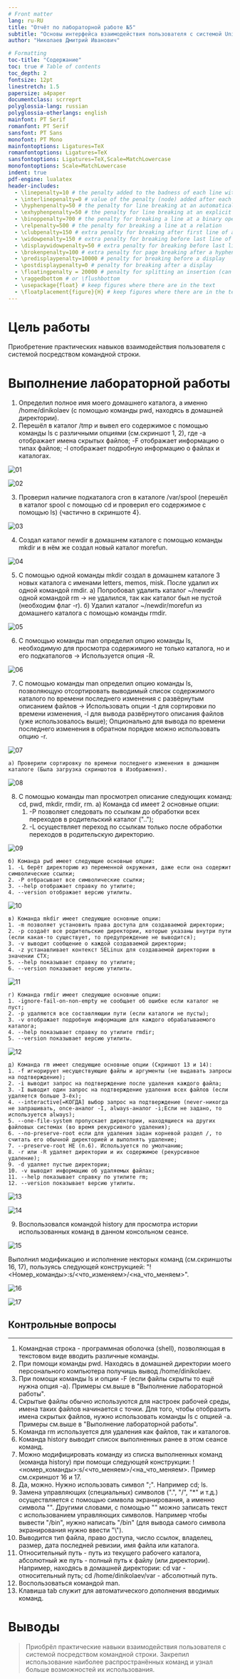 ```yaml
---
# Front matter
lang: ru-RU
title: "Отчёт по лабораторной работе №5"
subtitle: "Основы интерфейса взаимодействия пользователя с системой Unix на уровне командной строки"
author: "Николаев Дмитрий Иванович"

# Formatting
toc-title: "Содержание"
toc: true # Table of contents
toc_depth: 2
fontsize: 12pt
linestretch: 1.5
papersize: a4paper
documentclass: scrreprt
polyglossia-lang: russian
polyglossia-otherlangs: english
mainfont: PT Serif
romanfont: PT Serif
sansfont: PT Sans
monofont: PT Mono
mainfontoptions: Ligatures=TeX
romanfontoptions: Ligatures=TeX
sansfontoptions: Ligatures=TeX,Scale=MatchLowercase
monofontoptions: Scale=MatchLowercase
indent: true
pdf-engine: lualatex
header-includes:
  - \linepenalty=10 # the penalty added to the badness of each line within a paragraph (no associated penalty node) Increasing the value makes tex try to have fewer lines in the paragraph.
  - \interlinepenalty=0 # value of the penalty (node) added after each line of a paragraph.
  - \hyphenpenalty=50 # the penalty for line breaking at an automatically inserted hyphen
  - \exhyphenpenalty=50 # the penalty for line breaking at an explicit hyphen
  - \binoppenalty=700 # the penalty for breaking a line at a binary operator
  - \relpenalty=500 # the penalty for breaking a line at a relation
  - \clubpenalty=150 # extra penalty for breaking after first line of a paragraph
  - \widowpenalty=150 # extra penalty for breaking before last line of a paragraph
  - \displaywidowpenalty=50 # extra penalty for breaking before last line before a display math
  - \brokenpenalty=100 # extra penalty for page breaking after a hyphenated line
  - \predisplaypenalty=10000 # penalty for breaking before a display
  - \postdisplaypenalty=0 # penalty for breaking after a display
  - \floatingpenalty = 20000 # penalty for splitting an insertion (can only be split footnote in standard LaTeX)
  - \raggedbottom # or \flushbottom
  - \usepackage{float} # keep figures where there are in the text
  - \floatplacement{figure}{H} # keep figures where there are in the text
---
```


# Цель работы

Приобретение практических навыков взаимодействия пользователя с системой посредством командной строки.

# Выполнение лабораторной работы

1) Определил полное имя моего домашнего каталога, а именно /home/dinikolaev (с помощью команды pwd, находясь в домашней директории).
2) Перешёл в каталог /tmp и вывел его содержимое с помощью команды ls с различными опциями (см.скриншот 1, 2), где -a отображает имена скрытых файлов; -F отображает информацию о типах файлов; -l отображает подробную информацию о файлах и каталогах.

![01](image/01.png)

![02](image/02.png)

3) Проверил наличие подкаталога cron в каталоге /var/spool (перешёл в каталог spool с помощью cd и проверил его содержимое с помощью ls) {частично в скриншоте 4}.

![03](image/03.png)

4) Создал каталог newdir в домашнем каталоге с помощью команды mkdir и в нём же создал новый каталог morefun.

![04](image/04.png)

5) С помощью одной команды mkdir создал в домашнем каталоге 3 новых каталога с именами letters, memos, misk. После удалил их одной командой rmdir.
    а) Попробовал удалить каталог ~/newdir одной командой rm -> не удалился, так как каталог был не пустой (необходим флаг -r).
    б) Удалил каталог ~/newdir/morefun из домашнего каталога с помощью команды rmdir.

![05](image/05.png)

6) С помощью команды man определил опцию команды ls, необходимую для просмотра содержимого не только каталога, но и его подкаталогов -> Используется опция -R.

![06](image/06.png)

7) С помощью команды man определил опцию команды ls, позволяющую отсортировать выводимый список содержимого каталого по времени последнего изменения с развёрнутым описанием файлов -> Использовать опции -t для сортировки по времени изменения, -l для вывода развёрнутого описания файлов (уже использовалось выше); Опционально для вывода по времени последнего изменения в обратном порядке можно использовать опцию -r.

![07](image/07.png)

    а) Проверили сортировку по времени последнего изменения в домашнем каталоге (Была загрузка скриншотов в Изображения).

![08](image/08.png)

8) С помощью команды man просмотрел описание следующих команд: cd, pwd, mkdir, rmdir, rm.
    а) Команда cd имеет 2 основные опции: 
	1. -P позволяет следовать по ссылкам до обработки всех переходов в родительский каталог ("..");
	2. -L осуществляет переход по ссылкам только после обработки переходов в родительскую директорию.

![09](image/09.png)

    б) Команда pwd имеет следующие основные опции: 
	1. -L берёт директорию из переменной окружения, даже если она содержит символические ссылки; 
	2. -P отбрасывает все символические ссылки; 
	3. --help отображает справку по утилите; 
	4. --version отображает версию утилиты.

![10](image/10.png)

    в) Команда mkdir имеет следующие основные опции: 
	1. -m позволяет установить права доступа для создаваемой директории;
	2. -p создаёт все родительские директории, которые указаны внутри пути (если какая-то существует, то предупреждение не выводится);
	3. -v выводит сообщение о каждой создаваемой директории;
	4. -z устанавливает контекст SELinux для создаваемой директории в значении CTX;
	5. --help показывает справку по утилите;
	6. --version показывает версию утилиты.

![11](image/11.png)

    г) Команда rmdir имеет следующие основные опции:
	1. -ignore-fail-on-non-empty не сообщает об ошибке если каталог не пуст;
	2. -p удаляются все составляющии пути (если каталоги не пусты);
	3. -v отображает подробную информацию для каждого обрабатываемого каталога;
	4. --help показывает справку по утилите rmdir;
	5. --version показывает версию утилиты.

![12](image/12.png)

    д) Команда rm имеет следующие основные опции (Скриншот 13 и 14):
	1. -f игнорирует несуществующие файлы и аргументы (не выдавать запросы на подтверждение);
	2. -i выводит запрос на подтверждение после удаления каждого файла;
	3. -I выводит один запрос на подтверждение удаления всех файлов (если удаляется больше 3-ёх);
	4. --interactive[=КОГДА] выбор запрос на подтверждение (never-никогда не запрашивать, once-аналог -I, always-аналог -i;Если не задано, то используется always);
	5. --one-file-system пропускает директории, находящиеся на других файловых системах (во время рекурсивного удаления);
	6. --no-preserve-root если для удаления задан корневой раздел /, то считать его обычной директорией и выполнять удаление;
	7. --preserve-root НЕ (п.6). Используется по умолчанию;
	8. -r или -R удаляет директории и их содержимое (рекурсивное удаление);
	9. -d удаляет пустые директории;
	10. -v выводит информацию об удаляемых файлах;
	11. --help показывает справку по утилите rm;
	12. --version показывает версию утилиты.

![13](image/13.png)

![14](image/14.png)

9) Воспользовался командой history для просмотра истории использованных команд в данном консольном сеансе.

![15](image/15.png)

Выполнил модификацию и исполнение некторых команд (см.скриншоты 16, 17), пользуясь следующей конструкцией:
"!<Номер_команды>:s/<что_изменяем>/<на_что_меняем>".

![16](image/16.png)

![17](image/17.png)

## Контрольные вопросы
***
1. Командная строка - программная оболочка (shell), позволяющая в текстовом виде вводить различные команды.
2. При помощи команды pwd. Находясь в домашней директории моего персонального компьютера получишь вывод /home/dinikolaev.
3. При помощи команды ls и опции -F (если файлы скрыты то ещё нужна опция -a). Примеры см.выше в "Выполнение лабораторной работы".
4. Скрытые файлы обычно используются для настроек рабочей среды, имена таких файлов начинается с точки. Для того, чтобы отобразить имена скрытых файлов, нужно использовать команды ls с опцией -a. Примеры см.выше в "Выполнение лабораторной работы".
5. Команда rm используется для удаления как файлов, так и каталогов.
6. Команда history выводит список выполненных ранее в этом сеансе команд.
7. Можно модифицировать команду из списка выполненных команд (команда history) при помощи следующей конструкции: !<номер_команды>:s/<что_меняем>/<на_что_меняем>. Пример см.скриншот 16 и 17.
8. Да, можно. Нужно использовать символ ";". Например cd; ls.
9. Замена управляющих (специальных) символов (".", "/", "*" и т.д.) осуществляется с помощью символа экранирования, а именно символа "\". Другими словами, с помощью "\" можно записать текст с использованием управляющих символов. Например чтобы вывести "/bin", нужно написать "\/bin" (для вывода самого символа экранирования нужно ввести "\\").
10. Выводится тип файла, право доступа, число ссылок, владелец, размер, дата последней ревизии, имя файла или каталога.
11. Относительный путь - путь из текущего рабочего каталога, абсолютный же путь - полный путь к файлу (или директории). Например, находясь в домашней директории: cd var - относительный путь; cd /home/dinikolaev/var - абсолютный путь.
12. Воспользоваться командой man.
13. Клавиша tab служит для автоматического дополнения вводимых команд.

# Выводы

> Приобрёл практические навыки взаимодействия пользователя с системой посредством командной строки. Закрепил использование наиболее распространённых команд и узнал больше возможностей их использования.
